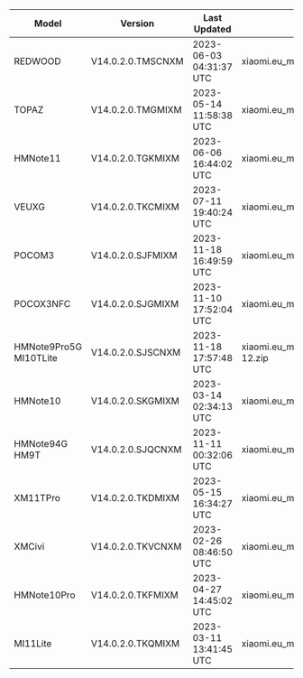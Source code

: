 | Model | Version | Last Updated | File Name | Size | Download Link |
| ---- | ---- | ---- | ---- | ---- | ---- |
| REDWOOD | V14.0.2.0.TMSCNXM | 2023-06-03 04:31:37 UTC | xiaomi.eu_multi_REDWOOD_V14.0.2.0.TMSCNXM_v14-13.zip | 4.8 GB | [SourceForge](https://sourceforge.net/projects/xiaomi-eu-multilang-miui-roms/files/xiaomi.eu/MIUI-STABLE-RELEASES/MIUIv14/xiaomi.eu_multi_REDWOOD_V14.0.2.0.TMSCNXM_v14-13.zip/download) |
| TOPAZ | V14.0.2.0.TMGMIXM | 2023-05-14 11:58:38 UTC | xiaomi.eu_multi_TOPAZ_V14.0.2.0.TMGMIXM_v14-13.zip | 4.4 GB | [SourceForge](https://sourceforge.net/projects/xiaomi-eu-multilang-miui-roms/files/xiaomi.eu/MIUI-STABLE-RELEASES/MIUIv14/xiaomi.eu_multi_TOPAZ_V14.0.2.0.TMGMIXM_v14-13.zip/download) |
| HMNote11 | V14.0.2.0.TGKMIXM | 2023-06-06 16:44:02 UTC | xiaomi.eu_multi_HMNote11_V14.0.2.0.TGKMIXM_v14-13.zip | 4.0 GB | [SourceForge](https://sourceforge.net/projects/xiaomi-eu-multilang-miui-roms/files/xiaomi.eu/MIUI-STABLE-RELEASES/MIUIv14/xiaomi.eu_multi_HMNote11_V14.0.2.0.TGKMIXM_v14-13.zip/download) |
| VEUXG | V14.0.2.0.TKCMIXM | 2023-07-11 19:40:24 UTC | xiaomi.eu_multi_VEUXG_V14.0.2.0.TKCMIXM_v14-13.zip | 4.2 GB | [SourceForge](https://sourceforge.net/projects/xiaomi-eu-multilang-miui-roms/files/xiaomi.eu/MIUI-STABLE-RELEASES/MIUIv14/xiaomi.eu_multi_VEUXG_V14.0.2.0.TKCMIXM_v14-13.zip/download) |
| POCOM3 | V14.0.2.0.SJFMIXM | 2023-11-18 16:49:59 UTC | xiaomi.eu_multi_POCOM3_V14.0.2.0.SJFMIXM_v14-12.zip | 3.7 GB | [SourceForge](https://sourceforge.net/projects/xiaomi-eu-multilang-miui-roms/files/xiaomi.eu/MIUI-STABLE-RELEASES/MIUIv14/xiaomi.eu_multi_POCOM3_V14.0.2.0.SJFMIXM_v14-12.zip/download) |
| POCOX3NFC | V14.0.2.0.SJGMIXM | 2023-11-10 17:52:04 UTC | xiaomi.eu_multi_POCOX3NFC_V14.0.2.0.SJGMIXM_v14-12.zip | 3.6 GB | [SourceForge](https://sourceforge.net/projects/xiaomi-eu-multilang-miui-roms/files/xiaomi.eu/MIUI-STABLE-RELEASES/MIUIv14/xiaomi.eu_multi_POCOX3NFC_V14.0.2.0.SJGMIXM_v14-12.zip/download) |
| HMNote9Pro5G MI10TLite | V14.0.2.0.SJSCNXM | 2023-11-18 17:57:48 UTC | xiaomi.eu_multi_HMNote9Pro5G_MI10TLite_V14.0.2.0.SJSCNXM_v14-12.zip | 3.9 GB | [SourceForge](https://sourceforge.net/projects/xiaomi-eu-multilang-miui-roms/files/xiaomi.eu/MIUI-STABLE-RELEASES/MIUIv14/xiaomi.eu_multi_HMNote9Pro5G_MI10TLite_V14.0.2.0.SJSCNXM_v14-12.zip/download) |
| HMNote10 | V14.0.2.0.SKGMIXM | 2023-03-14 02:34:13 UTC | xiaomi.eu_multi_HMNote10_V14.0.2.0.SKGMIXM_v14-12.zip | 3.7 GB | [SourceForge](https://sourceforge.net/projects/xiaomi-eu-multilang-miui-roms/files/xiaomi.eu/MIUI-STABLE-RELEASES/MIUIv14/xiaomi.eu_multi_HMNote10_V14.0.2.0.SKGMIXM_v14-12.zip/download) |
| HMNote94G HM9T | V14.0.2.0.SJQCNXM | 2023-11-11 00:32:06 UTC | xiaomi.eu_multi_HMNote94G_HM9T_V14.0.2.0.SJQCNXM_v14-12.zip | 3.7 GB | [SourceForge](https://sourceforge.net/projects/xiaomi-eu-multilang-miui-roms/files/xiaomi.eu/MIUI-STABLE-RELEASES/MIUIv14/xiaomi.eu_multi_HMNote94G_HM9T_V14.0.2.0.SJQCNXM_v14-12.zip/download) |
| XM11TPro | V14.0.2.0.TKDMIXM | 2023-05-15 16:34:27 UTC | xiaomi.eu_multi_XM11TPro_V14.0.2.0.TKDMIXM_v14-13.zip | 4.9 GB | [SourceForge](https://sourceforge.net/projects/xiaomi-eu-multilang-miui-roms/files/xiaomi.eu/MIUI-STABLE-RELEASES/MIUIv14/xiaomi.eu_multi_XM11TPro_V14.0.2.0.TKDMIXM_v14-13.zip/download) |
| XMCivi | V14.0.2.0.TKVCNXM | 2023-02-26 08:46:50 UTC | xiaomi.eu_multi_XMCivi_V14.0.2.0.TKVCNXM_v14-13.zip | 4.9 GB | [SourceForge](https://sourceforge.net/projects/xiaomi-eu-multilang-miui-roms/files/xiaomi.eu/MIUI-STABLE-RELEASES/MIUIv14/xiaomi.eu_multi_XMCivi_V14.0.2.0.TKVCNXM_v14-13.zip/download) |
| HMNote10Pro | V14.0.2.0.TKFMIXM | 2023-04-27 14:45:02 UTC | xiaomi.eu_multi_HMNote10Pro_V14.0.2.0.TKFMIXM_v14-13.zip | 4.0 GB | [SourceForge](https://sourceforge.net/projects/xiaomi-eu-multilang-miui-roms/files/xiaomi.eu/MIUI-STABLE-RELEASES/MIUIv14/xiaomi.eu_multi_HMNote10Pro_V14.0.2.0.TKFMIXM_v14-13.zip/download) |
| MI11Lite | V14.0.2.0.TKQMIXM | 2023-03-11 13:41:45 UTC | xiaomi.eu_multi_MI11Lite_V14.0.2.0.TKQMIXM_v14-13.zip | 4.0 GB | [SourceForge](https://sourceforge.net/projects/xiaomi-eu-multilang-miui-roms/files/xiaomi.eu/MIUI-STABLE-RELEASES/MIUIv14/xiaomi.eu_multi_MI11Lite_V14.0.2.0.TKQMIXM_v14-13.zip/download) |

